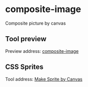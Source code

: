 # composite-image
Composite picture by canvas

## Tool preview

Preview address: [composite-image](http://mailzwj.github.io/composite-image/)

## CSS Sprites

Tool address: [Make Sprite by Canvas](http://mailzwj.github.io/composite-image/sprite.html)
